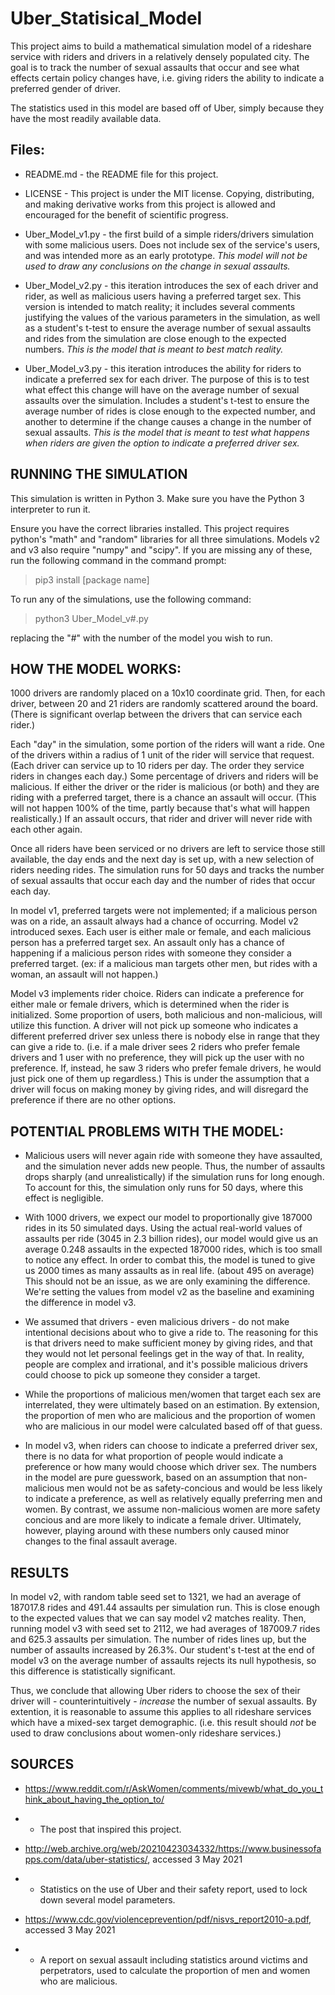 # Uber_Statisical_Model

This project aims to build a mathematical simulation model of a rideshare service with riders and drivers in a relatively densely populated city. The goal is to track the number of sexual assaults that occur and see what effects certain policy changes have, i.e. giving riders the ability to indicate a preferred gender of driver. 

The statistics used in this model are based off of Uber, simply because they have the most readily available data.

## Files:

- README.md - the README file for this project.

- LICENSE - This project is under the MIT license. Copying, distributing, and making derivative works from this project is allowed and encouraged for the benefit of scientific progress. 

- Uber_Model_v1.py - the first build of a simple riders/drivers simulation with some malicious users. Does not include sex of the service's users, and was intended more as an early prototype. *This model will not be used to draw any conclusions on the change in sexual assaults.*

- Uber_Model_v2.py - this iteration introduces the sex of each driver and rider, as well as malicious users having a preferred target sex. This version is intended to match reality; it includes several comments justifying the values of the various parameters in the simulation, as well as a student's t-test to ensure the average number of sexual assaults and rides from the simulation are close enough to the expected numbers. *This is the model that is meant to best match reality.*

- Uber_Model_v3.py - this iteration introduces the ability for riders to indicate a preferred sex for each driver. The purpose of this is to test what effect this change will have on the average number of sexual assaults over the simulation. Includes a student's t-test to ensure the average number of rides is close enough to the expected number, and another to determine if the change causes a change in the number of sexual assaults. *This is the model that is meant to test what happens when riders are given the option to indicate a preferred driver sex.*


## RUNNING THE SIMULATION

This simulation is written in Python 3. Make sure you have the Python 3 interpreter to run it.

Ensure you have the correct libraries installed. This project requires python's "math" and "random" libraries for all three simulations. Models v2 and v3 also require "numpy" and "scipy". If you are missing any of these, run the following command in the command prompt:

> pip3 install [package name]

To run any of the simulations, use the following command:

> python3 Uber_Model_v#.py

replacing the "#" with the number of the model you wish to run. 


## HOW THE MODEL WORKS:

1000 drivers are randomly placed on a 10x10 coordinate grid. Then, for each driver, between 20 and 21 riders are randomly scattered around the board. (There is significant overlap between the drivers that can service each rider.) 

Each "day" in the simulation, some portion of the riders will want a ride. One of the drivers within a radius of 1 unit of the rider will service that request. (Each driver can service up to 10 riders per day. The order they service riders in changes each day.) Some percentage of drivers and riders will be malicious. If either the driver or the rider is malicious (or both) and they are riding with a preferred target, there is a chance an assault will occur. (This will not happen 100% of the time, partly because that's what will happen realistically.) If an assault occurs, that rider and driver will never ride with each other again. 

Once all riders have been serviced or no drivers are left to service those still available, the day ends and the next day is set up, with a new selection of riders needing rides. The simulation  runs for 50 days and tracks the number of sexual assaults that occur each day and the number of rides that occur each day.

In model v1, preferred targets were not implemented; if a malicious person was on a ride, an assault always had a chance of occurring. Model v2 introduced sexes. Each user is either male or female, and each malicious person has a preferred target sex. An assault only has a chance of happening if a malicious person rides with someone they consider a preferred target. (ex: if a malicious man targets other men, but rides with a woman, an assault will not happen.) 

Model v3 implements rider choice. Riders can indicate a preference for either male or female drivers, which is determined when the rider is initialized. Some proportion of users, both malicious and non-malicious, will utilize this function. A driver will not pick up someone who indicates a different preferred driver sex unless there is nobody else in range that they can give a ride to. (i.e. if a male driver sees 2 riders who prefer female drivers and 1 user with no preference, they will pick up the user with no preference. If, instead, he saw 3 riders who prefer female drivers, he would just pick one of them up regardless.) This is under the assumption that a driver will focus on making money by giving rides, and will disregard the preference if there are no other options. 

## POTENTIAL PROBLEMS WITH THE MODEL:

- Malicious users will never again ride with someone they have assaulted, and the simulation never adds new people. Thus, the number of assaults drops sharply (and unrealistically) if the simulation runs for long enough. To account for this, the simulation only runs for 50 days, where this effect is negligible. 

- With 1000 drivers, we expect our model to proportionally give 187000 rides in its 50 simulated days. Using the actual real-world values of assaults per ride (3045 in 2.3 billion rides), our model would give us an average 0.248 assaults in the expected 187000 rides, which is too small to notice any effect. In order to combat this, the model is tuned to give us 2000 times as many assaults as in real life. (about 495 on average) This should not be an issue, as we are only examining the difference. We're setting the values from model v2 as the baseline and examining the difference in model v3.

- We assumed that drivers - even malicious drivers - do not make intentional decisions about who to give a ride to. The reasoning for this is that drivers need to make sufficient money by giving rides, and that they would not let personal feelings get in the way of that. In reality, people are complex and irrational, and it's possible malicious drivers could choose to pick up someone they consider a target. 

- While the proportions of malicious men/women that target each sex are interrelated, they were ultimately based on an estimation. By extension, the proportion of men who are malicious and the proportion of women who are malicious in our model were calculated based off of that guess. 

- In model v3, when riders can choose to indicate a preferred driver sex, there is no data for what proportion of people would indicate a preference or how many would choose which driver sex. The numbers in the model are pure guesswork, based on an assumption that non-malicious men would not be as safety-concious and would be less likely to indicate a preference, as well as relatively equally preferring men and women. By contrast, we assume non-malicious women are more safety concious and are more likely to indicate a female driver. Ultimately, however, playing around with these numbers only caused minor changes to the final assault average. 


## RESULTS

In model v2, with random table seed set to 1321, we had an average of 187017.8 rides and 491.44 assaults per simulation run. This is close enough to the expected values that we can say model v2 matches reality. Then, running model v3 with seed set to 2112, we had averages of 187009.7 rides and 625.3 assaults per simulation. The number of rides lines up, but the number of assaults increased by 26.3%. Our student's t-test at the end of model v3 on the average number of assaults rejects its null hypothesis, so this difference is statistically significant.

Thus, we conclude that allowing Uber riders to choose the sex of their driver will - counterintuitively - *increase* the number of sexual assaults. By extention, it is reasonable to assume this applies to all rideshare services which have a mixed-sex target demographic. (i.e. this result should *not* be used to draw conclusions about women-only rideshare services.)


## SOURCES

- https://www.reddit.com/r/AskWomen/comments/mivewb/what_do_you_think_about_having_the_option_to/
- - The post that inspired this project.

- http://web.archive.org/web/20210423034332/https://www.businessofapps.com/data/uber-statistics/, accessed 3 May 2021
- - Statistics on the use of Uber and their safety report, used to lock down several model parameters.

- https://www.cdc.gov/violenceprevention/pdf/nisvs_report2010-a.pdf, accessed 3 May 2021
- - A report on sexual assault including statistics around victims and perpetrators, used to calculate the proportion of men and women who are malicious. 